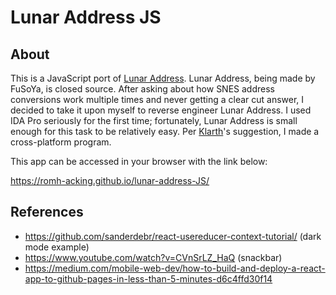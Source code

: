 # Lunar Address JS

## About
This is a JavaScript port of [Lunar Address](https://www.romhacking.net/utilities/26/). Lunar Address, being made by FuSoYa, is closed source. After asking about how SNES address conversions work multiple times and never getting a clear cut answer, I decided to take it upon myself to reverse engineer Lunar Address. I used IDA Pro seriously for the first time; fortunately, Lunar Address is small enough for this task to be relatively easy. Per [Klarth](https://github.com/stevemonaco)'s suggestion, I made a cross-platform program.

This app can be accessed in your browser with the link below:

https://romh-acking.github.io/lunar-address-JS/

## References
* https://github.com/sanderdebr/react-usereducer-context-tutorial/ (dark mode example)
* https://www.youtube.com/watch?v=CVnSrLZ_HaQ (snackbar)
* https://medium.com/mobile-web-dev/how-to-build-and-deploy-a-react-app-to-github-pages-in-less-than-5-minutes-d6c4ffd30f14
